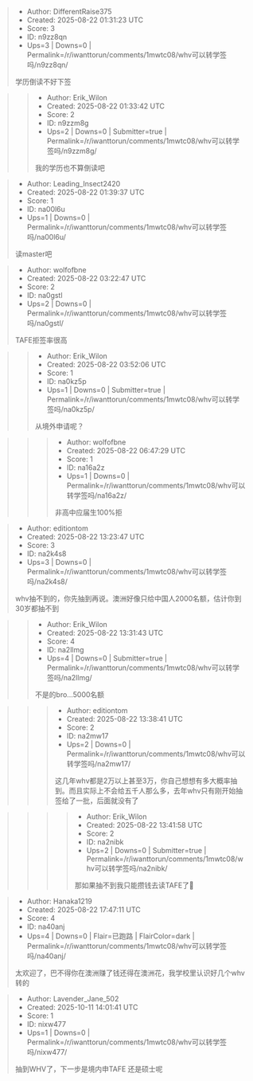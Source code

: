 > - Author: DifferentRaise375
> - Created: 2025-08-22 01:31:23 UTC
> - Score: 3
> - ID: n9zz8qn
> - Ups=3 | Downs=0 | Permalink=/r/iwanttorun/comments/1mwtc08/whv可以转学签吗/n9zz8qn/
>
> 学历倒读不好下签

>> - Author: Erik_Wilon
>> - Created: 2025-08-22 01:33:42 UTC
>> - Score: 2
>> - ID: n9zzm8g
>> - Ups=2 | Downs=0 | Submitter=true | Permalink=/r/iwanttorun/comments/1mwtc08/whv可以转学签吗/n9zzm8g/
>>
>> 我的学历也不算倒读吧

> - Author: Leading_Insect2420
> - Created: 2025-08-22 01:39:37 UTC
> - Score: 1
> - ID: na00l6u
> - Ups=1 | Downs=0 | Permalink=/r/iwanttorun/comments/1mwtc08/whv可以转学签吗/na00l6u/
>
> 读master吧

> - Author: wolfofbne
> - Created: 2025-08-22 03:22:47 UTC
> - Score: 2
> - ID: na0gstl
> - Ups=2 | Downs=0 | Permalink=/r/iwanttorun/comments/1mwtc08/whv可以转学签吗/na0gstl/
>
> TAFE拒签率很高

>> - Author: Erik_Wilon
>> - Created: 2025-08-22 03:52:06 UTC
>> - Score: 1
>> - ID: na0kz5p
>> - Ups=1 | Downs=0 | Submitter=true | Permalink=/r/iwanttorun/comments/1mwtc08/whv可以转学签吗/na0kz5p/
>>
>> 从境外申请呢？

>>> - Author: wolfofbne
>>> - Created: 2025-08-22 06:47:29 UTC
>>> - Score: 1
>>> - ID: na16a2z
>>> - Ups=1 | Downs=0 | Permalink=/r/iwanttorun/comments/1mwtc08/whv可以转学签吗/na16a2z/
>>>
>>> 非高中应届生100%拒

> - Author: editiontom
> - Created: 2025-08-22 13:23:47 UTC
> - Score: 3
> - ID: na2k4s8
> - Ups=3 | Downs=0 | Permalink=/r/iwanttorun/comments/1mwtc08/whv可以转学签吗/na2k4s8/
>
> whv抽不到的，你先抽到再说。澳洲好像只给中国人2000名额，估计你到30岁都抽不到

>> - Author: Erik_Wilon
>> - Created: 2025-08-22 13:31:43 UTC
>> - Score: 4
>> - ID: na2llmg
>> - Ups=4 | Downs=0 | Submitter=true | Permalink=/r/iwanttorun/comments/1mwtc08/whv可以转学签吗/na2llmg/
>>
>> 不是的bro…5000名额

>>> - Author: editiontom
>>> - Created: 2025-08-22 13:38:41 UTC
>>> - Score: 2
>>> - ID: na2mw17
>>> - Ups=2 | Downs=0 | Permalink=/r/iwanttorun/comments/1mwtc08/whv可以转学签吗/na2mw17/
>>>
>>> 这几年whv都是2万以上甚至3万，你自己想想有多大概率抽到。而且实际上不会给五千人那么多，去年whv只有刚开始抽签给了一批，后面就没有了

>>>> - Author: Erik_Wilon
>>>> - Created: 2025-08-22 13:41:58 UTC
>>>> - Score: 2
>>>> - ID: na2nibk
>>>> - Ups=2 | Downs=0 | Submitter=true | Permalink=/r/iwanttorun/comments/1mwtc08/whv可以转学签吗/na2nibk/
>>>>
>>>> 那如果抽不到我只能攒钱去读TAFE了🥲

> - Author: Hanaka1219
> - Created: 2025-08-22 17:47:11 UTC
> - Score: 4
> - ID: na40anj
> - Ups=4 | Downs=0 | Flair=已跑路 | FlairColor=dark | Permalink=/r/iwanttorun/comments/1mwtc08/whv可以转学签吗/na40anj/
>
> 太欢迎了，巴不得你在澳洲赚了钱还得在澳洲花，我学校里认识好几个whv转的

> - Author: Lavender_Jane_502
> - Created: 2025-10-11 14:01:41 UTC
> - Score: 1
> - ID: nixw477
> - Ups=1 | Downs=0 | Permalink=/r/iwanttorun/comments/1mwtc08/whv可以转学签吗/nixw477/
>
> 抽到WHV了，下一步是境内申TAFE 还是硕士呢
